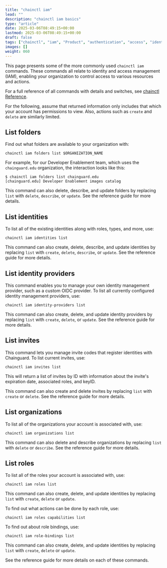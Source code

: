 ```yaml
---
title: "chainctl iam"
lead: ""
description: "chainctl iam basics"
type: "article"
date: 2025-03-06T08:49:15+00:00
lastmod: 2025-03-06T08:49:15+00:00
draft: false
tags: ["chainctl", "iam", "Product", "authentication", "access", "identity", "management"]
images: []
weight: 060
---
```


This page presents some of the more commonly used `chainctl iam` commands. These commands all relate to identity and access management (IAM), enabling your organization to control access to various resources and actions.

For a full reference of all commands with details and switches, see [chainctl Reference](/chainguard/chainctl/).

For the following, assume that returned information only includes that which your account has permissions to view. Also, actions such as `create` and `delete` are similarly limited.


## List folders

Find out what folders are available to your organization with:

```shell
chainctl iam folders list $ORGANIZATION_NAME
```

For example, for our Developer Enablement team, which uses the `chainguard.edu` organization, the interaction looks like this:

```shell
$ chainctl iam folders list chainguard.edu
[chainguard.edu] Developer Enablement images catalog
```

This command can also delete, describe, and update folders by replacing `list` with `delete`, `describe`, or `update`. See the reference guide for more details.


## List identities

To list all of the existing identities along with roles, types, and more, use:

```shell
chainctl iam identities list
```

This command can also create, delete, describe, and update identities by replacing `list` with `create`, `delete`, `describe`, or `update`. See the reference guide for more details.


## List identity providers

This command enables you to manage your own identity management provider, such as a custom OIDC provider. To list all currently configured identity management providers, use:

```shell
chainctl iam identity-providers list
```

This command can also create, delete, and update identity providers by replacing `list` with `create`, `delete`, or `update`. See the reference guide for more details.


## List invites

This command lets you manage invite codes that register identities with Chainguard. To list current invites, use:

```shell
chainctl iam invites list
```

This will return a list of invites by ID with information about the invite's expiration date, associated roles, and keyID.


This command can also create and delete invites by replacing `list` with `create` or `delete`. See the reference guide for more details.


## List organizations

To list all of the organizations your account is associated with, use:

```shell
chainctl iam organizations list
```

This command can also delete and describe organizations by replacing `list` with `delete` or `describe`. See the reference guide for more details.


## List roles

To list all of the roles your account is associated with, use:

```shell
chainctl iam roles list
```

This command can also create, delete, and update identities by replacing `list` with `create`, `delete` or `update`.

To find out what actions can be done by each role, use:

```shell
chainctl iam roles capabilities list
```

To find out about role bindings, use:

```shell
chainctl iam role-bindings list
```

This command can also create, delete, and update identities by replacing `list` with `create`, `delete` or `update`.

See the reference guide for more details on each of these commands.

